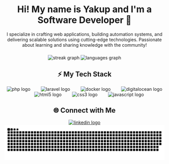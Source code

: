 <h1 align="center">Hi! My name is Yakup and I'm a Software Developer 🚀</h1>

<p align="center">
  I specialize in crafting web applications, building automation systems, and delivering scalable solutions using cutting-edge technologies. Passionate about learning and sharing knowledge with the community!
</p>

###

<div align="center">
  <img src="https://streak-stats.demolab.com?user=ykpgunduz&locale=en&mode=daily&theme=github_dark&hide_border=true&border_radius=10&date_format=j/n%5B/Y%5D" height="160" alt="streak graph"  />
  <img src="https://github-readme-stats.vercel.app/api/top-langs?username=ykpgunduz&locale=en&hide_title=false&layout=compact&card_width=320&langs_count=6&theme=github_dark&hide_border=true" height="160" alt="languages graph"  />
</div>

###

<h2 align="center">⚡ My Tech Stack</h2>
<div align="center">
  <img src="https://cdn.jsdelivr.net/gh/devicons/devicon/icons/php/php-original.svg" height="60" alt="php logo" />
  <img width="25" />
  <img src="https://cdn.jsdelivr.net/gh/devicons/devicon/icons/laravel/laravel-original.svg" height="50" alt="laravel logo" />
  <img width="25" />
  <img src="https://cdn.jsdelivr.net/gh/devicons/devicon/icons/docker/docker-original.svg" height="65" alt="docker logo" />
  <img width="25" />
  <img src="https://cdn.jsdelivr.net/gh/devicons/devicon/icons/digitalocean/digitalocean-original.svg" height="50" alt="digitalocean logo" />
  <img width="25" />
  <img src="https://cdn.jsdelivr.net/gh/devicons/devicon/icons/html5/html5-original.svg" height="50" alt="html5 logo" />
  <img width="25" />
  <img src="https://cdn.jsdelivr.net/gh/devicons/devicon/icons/css3/css3-original.svg" height="50" alt="css3 logo" />
  <img width="25" />
  <img src="https://cdn.jsdelivr.net/gh/devicons/devicon/icons/javascript/javascript-original.svg" height="50" alt="javascript logo" />
</div>

###

<h2 align="center">🌐 Connect with Me</h2>
<div align="center">
  <a href="https://www.linkedin.com/in/yakupgunduz" target="_blank">
    <img src="https://img.shields.io/static/v1?message=LinkedIn&logo=linkedin&label=&color=0077B5&logoColor=white&labelColor=&style=for-the-badge" height="35" alt="linkedin logo" />
  </a>
</div>

<picture>
  <source media="(prefers-color-scheme: dark)" srcset="https://raw.githubusercontent.com/ykpgunduz/ykpgunduz/output/github-snake-dark.svg" />
  <source media="(prefers-color-scheme: light)" srcset="https://raw.githubusercontent.com/ykpgunduz/ykpgunduz/output/github-snake.svg" />
  <img alt="github-snake" src="https://raw.githubusercontent.com/ykpgunduz/ykpgunduz/output/github-snake.svg" />
</picture>
